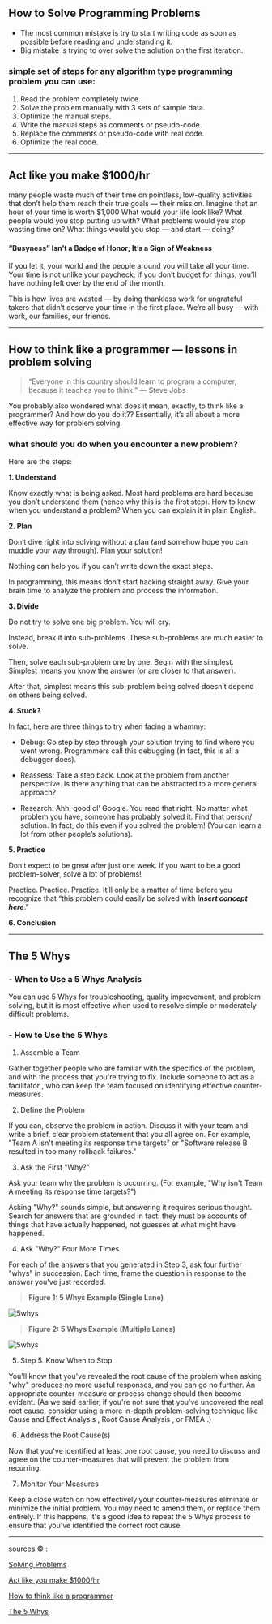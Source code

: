 ## How to Solve Programming Problems
- The most common mistake is try to start writing code as soon as possible before reading and understanding it.
- Big mistake is trying to over solve the solution on the first iteration.

### simple set of steps for any algorithm type programming problem you can use:
1. Read the problem completely twice.
2. Solve the problem manually with 3 sets of sample data.
3. Optimize the manual steps.
4. Write the manual steps as comments or pseudo-code.
5. Replace the comments or pseudo-code with real code.
6. Optimize the real code.

---------------------------------------
## Act like you make $1000/hr
many people waste much of their time on pointless, low-quality activities that don’t help them reach their true goals — their mission.
Imagine that an hour of your time is worth $1,000
What would your life look like?
What people would you stop putting up with?
What problems would you stop wasting time on?
What things would you stop — and start — doing?

#### “Busyness” Isn’t a Badge of Honor; It’s a Sign of Weakness
If you let it, your world and the people around you will take all your time. Your time is not unlike your paycheck; if you don’t budget for things, you’ll have nothing left over by the end of the month.

This is how lives are wasted — by doing thankless work for ungrateful takers that didn’t deserve your time in the first place.
We’re all busy — with work, our families, our friends. 

--------------------------------------------------
## How to think like a programmer — lessons in problem solving
> “Everyone in this country should learn to program a computer, because it teaches you to think.” — Steve Jobs

You probably also wondered what does it mean, exactly, to think like a programmer? And how do you do it??
Essentially, it’s all about a more effective way for problem solving.

### what should you do when you encounter a new problem?

Here are the steps:

**1. Understand**

Know exactly what is being asked. Most hard problems are hard because you don’t understand them (hence why this is the first step).
How to know when you understand a problem? When you can explain it in plain English.

**2. Plan**

Don’t dive right into solving without a plan (and somehow hope you can muddle your way through). Plan your solution!

Nothing can help you if you can’t write down the exact steps.

In programming, this means don’t start hacking straight away. Give your brain time to analyze the problem and process the information.

**3. Divide**

Do not try to solve one big problem. You will cry.

Instead, break it into sub-problems. These sub-problems are much easier to solve.

Then, solve each sub-problem one by one. Begin with the simplest. Simplest means you know the answer (or are closer to that answer).

After that, simplest means this sub-problem being solved doesn’t depend on others being solved.

**4. Stuck?**

In fact, here are three things to try when facing a whammy:

* Debug: Go step by step through your solution trying to find where you went wrong. Programmers call this debugging (in fact, this is all a debugger does).

* Reassess: Take a step back. Look at the problem from another perspective. Is there anything that can be abstracted to a more general approach?

* Research: Ahh, good ol’ Google. You read that right. No matter what problem you have, someone has probably solved it. Find that person/ solution. In fact, do this even if you solved the problem! (You can learn a lot from other people’s solutions).

**5. Practice**

Don’t expect to be great after just one week. If you want to be a good problem-solver, solve a lot of problems!

Practice. Practice. Practice. It’ll only be a matter of time before you recognize that “this problem could easily be solved with ***insert concept here***.”

**6. Conclusion**

------------------------------------------------ 

## The 5 Whys


### - When to Use a 5 Whys Analysis 

You can use 5 Whys for troubleshooting, quality improvement, and problem solving, but it is most effective when used to resolve simple or moderately difficult problems.

### - How to Use the 5 Whys

1. Assemble a Team

Gather together people who are familiar with the specifics of the problem, and with the process that you're trying to fix. Include someone to act as a facilitator , who can keep the team focused on identifying effective counter-measures.


2. Define the Problem

If you can, observe the problem in action. Discuss it with your team and write a brief, clear problem statement that you all agree on. For example, "Team A isn't meeting its response time targets" or "Software release B resulted in too many rollback failures."



3. Ask the First "Why?"

Ask your team why the problem is occurring. (For example, "Why isn't Team A meeting its response time targets?")

Asking "Why?" sounds simple, but answering it requires serious thought. Search for answers that are grounded in fact: they must be accounts of things that have actually happened, not guesses at what might have happened.

4. Ask "Why?" Four More Times

For each of the answers that you generated in Step 3, ask four further "whys" in succession. Each time, frame the question in response to the answer you've just recorded.



> **Figure 1: 5 Whys Example (Single Lane)**

![5whys](https://www.mindtools.com/media/Diagrams/5_Whys_Figure_1_Single_Lane.jpg)

> **Figure 2: 5 Whys Example (Multiple Lanes)**

![5whys](https://www.mindtools.com/media/Diagrams/5_Whys_Figure_2_multiple_lanes.jpg)

5. Step 5. Know When to Stop

You'll know that you've revealed the root cause of the problem when asking "why" produces no more useful responses, and you can go no further. An appropriate counter-measure or process change should then become evident. (As we said earlier, if you're not sure that you've uncovered the real root cause, consider using a more in-depth problem-solving technique like Cause and Effect Analysis , Root Cause Analysis , or FMEA .)



6. Address the Root Cause(s)

Now that you've identified at least one root cause, you need to discuss and agree on the counter-measures that will prevent the problem from recurring.



7. Monitor Your Measures

Keep a close watch on how effectively your counter-measures eliminate or minimize the initial problem. You may need to amend them, or replace them entirely. If this happens, it's a good idea to repeat the 5 Whys process to ensure that you've identified the correct root cause.

----------------------------------

sources &copy; :

[Solving Problems](https://simpleprogrammer.com/solving-problems-breaking-it-down/)

[Act like you make $1000/hr](https://medium.com/swlh/pretend-your-time-is-worth-1-000-hour-and-youll-become-100x-more-productive-f04628bb3e6d)

[How to think like a programmer](https://www.freecodecamp.org/news/how-to-think-like-a-programmer-lessons-in-problem-solving-d1d8bf1de7d2/)

[The 5 Whys](https://www.mindtools.com/pages/article/newTMC_5W.htm)